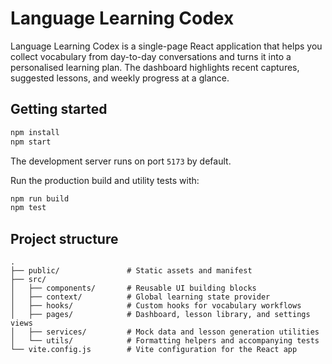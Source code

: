 # Language Learning Codex

Language Learning Codex is a single-page React application that helps you collect vocabulary from day-to-day conversations and turns it into a personalised learning plan. The dashboard highlights recent captures, suggested lessons, and weekly progress at a glance.

## Getting started

```bash
npm install
npm start
```

The development server runs on port `5173` by default.

Run the production build and utility tests with:

```bash
npm run build
npm test
```

## Project structure

```
.
├── public/               # Static assets and manifest
├── src/
│   ├── components/       # Reusable UI building blocks
│   ├── context/          # Global learning state provider
│   ├── hooks/            # Custom hooks for vocabulary workflows
│   ├── pages/            # Dashboard, lesson library, and settings views
│   ├── services/         # Mock data and lesson generation utilities
│   └── utils/            # Formatting helpers and accompanying tests
└── vite.config.js        # Vite configuration for the React app
```
